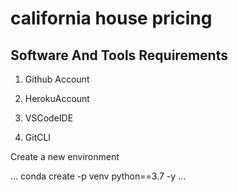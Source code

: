 # california house pricing

## Software And Tools Requirements

1. Github Account

2. HerokuAccount

3. VSCodeIDE

4. GitCLI

Create a new environment

...
conda create -p venv python==3.7 -y
...